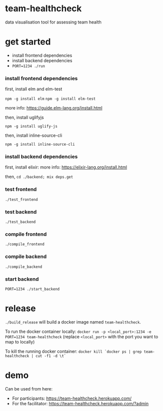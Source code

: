# team-healthcheck

data visualisation tool for assessing team health

# get started

* install frontend dependencies
* install backend dependencies
* `PORT=1234 ./run`

### install frontend dependencies

first, install elm and elm-test

`npm -g install elm`
`npm -g install elm-test`

more info: https://guide.elm-lang.org/install.html

then, install uglifyjs

`npm -g install uglify-js`

then, install inline-source-cli

`npm -g install inline-source-cli`

### install backend dependencies

first, install elixir:
more info: https://elixir-lang.org/install.html

then, `cd ./backend; mix deps.get`

### test frontend

`./test_frontend`

### test backend

`./test_backend`

### compile frontend

`./compile_frontend`

### compile backend

`./compile_backend`

### start backend

`PORT=1234 ./start_backend`

# release

`./build_release` will build a docker image named `team-healthcheck`.

To run the docker container locally:
`docker run -p <local_port>:1234 -e PORT=1234 team-healthcheck` (replace `<local_port>` with the port you want to map to locally)

To kill the running docker container:
``docker kill `docker ps | grep team-healthcheck | cut -f1 -d \t` ``

# demo

Can be used from here:
* For participants: https://team-healthcheck.herokuapp.com/
* For the facilitator: https://team-healthcheck.herokuapp.com/?admin
